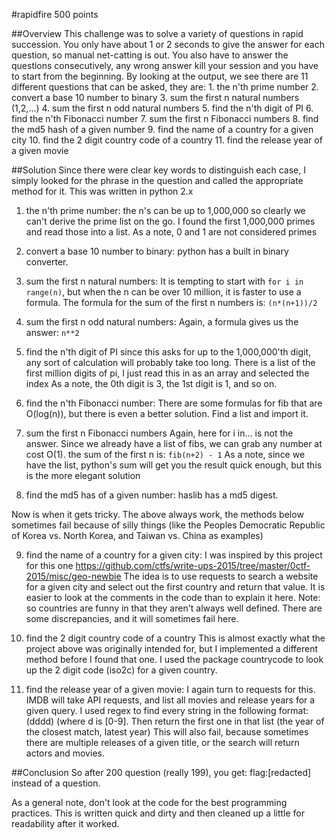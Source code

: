 #rapidfire 500 points

##Overview
This challenge was to solve a variety of questions in rapid succession.
You only have about 1 or 2 seconds to give the answer for each question, 
so manual net-catting is out.
You also have to answer the questions consecutively, any wrong answer kill your 
session and you have to start from the beginning.
By looking at the output, we see there are 11 different questions that can be asked, they are:
	1. the n'th prime number
	2. convert a base 10 number to binary
	3. sum the first n natural numbers (1,2,...)
	4. sum the first n odd natural numbers
	5. find the n'th digit of PI
	6. find the n'th Fibonacci number
	7. sum the first n Fibonacci numbers
	8. find the md5 hash of a given number
	9. find the name of a country for a given city
	10. find the 2 digit country code of a country
	11. find the release year of a given movie

##Solution
Since there were clear key words to distinguish each case, I simply looked for the phrase in the 
question and called the appropriate method for it.
This was written in python 2.x

1. the n'th prime number:
  	the n's can be up to 1,000,000 so clearly we can't derive the prime list on the go.
  	I found the first 1,000,000 primes and read those into a list.
  	As a note, 0 and 1 are not considered primes

2. convert a base 10 number to binary:
  	python has a built in binary converter.

3. sum the first n natural numbers:
  	It is tempting to start with ```for i in range(n)```, but when the n can be over 10 million, it is faster to use a formula.
  	The formula for the sum of the first n numbers is: ```(n*(n+1))/2```

4. sum the first n odd natural numbers:
  	Again, a formula gives us the answer: ```n**2```

5. find the n'th digit of PI
  	since this asks for up to the 1,000,000'th digit, any sort of calculation will probably take too long. 
  	There is a list of the first million digits of pi, I just read this in as an array and selected the index
  	As a note, the 0th digit is 3, the 1st digit is 1, and so on.

6. find the n'th Fibonacci number:
  	There are some formulas for fib that are O(log(n)), but there is even a better solution. Find a list and import it.

7. sum the first n Fibonacci numbers
  	Again, here for i in... is not the answer. Since we already have a list of fibs, we can grab any number at cost O(1).
  	the sum of the first n is: ```fib(n+2) - 1```
  		As a note, since we have the list, python's sum will get you the result quick enough, but 
  		this is the more elegant solution

8. find the md5 has of a given number:
  	haslib has a md5 digest.

Now is when it gets tricky. The above always work, the methods below sometimes fail because of silly things
(like the Peoples Democratic Republic of Korea vs. North Korea, and Taiwan vs. China as examples)

9. find the name of a country for a given city:
  	I was inspired by this project for this one https://github.com/ctfs/write-ups-2015/tree/master/0ctf-2015/misc/geo-newbie
  	The idea is to use requests to search a website for a given city and select out the first country and return that value.
  	It is easier to look at the comments in the code than to explain it here.
  	Note: so countries are funny in that they aren't always well defined. 
  	There are some discrepancies, and it will sometimes fail here.

10. find the 2 digit country code of a country
  	This is almost exactly what the project above was originally intended for, 
  	but I implemented a different method before I found that one.
  	I used the package countrycode to look up the 2 digit code (iso2c) for a given country.

11. find the release year of a given movie:
  	I again turn to requests for this. IMDB will take API requests, and list all movies and release years for a given query.
  	I used regex to find every string in the following format: (dddd) (where d is [0-9].
  	Then return the first one in that list (the year of the closest match, latest year)
  	This will also fail, because sometimes there are multiple releases of a given title, 
  	or the search will return actors and movies.

##Conclusion
So after 200 question (really 199), you get:
flag:[redacted]
instead of a question.

As a general note, don't look at the code for the best programming practices.
This is written quick and dirty and then cleaned up a little for readability after it worked.
